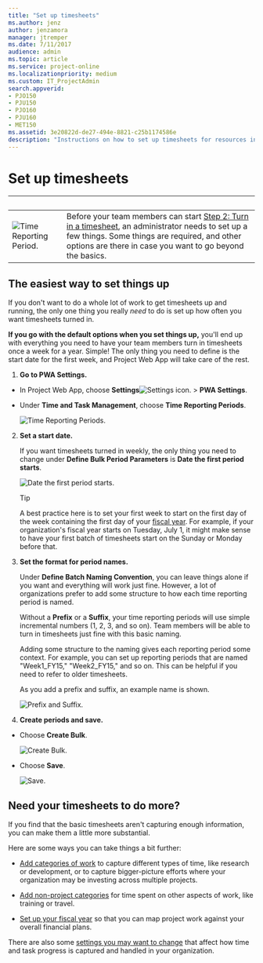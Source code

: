 ```yaml
---
title: "Set up timesheets"
ms.author: jenz
author: jenzamora
manager: jtremper
ms.date: 7/11/2017
audience: admin
ms.topic: article
ms.service: project-online
ms.localizationpriority: medium
ms.custom: IT_ProjectAdmin
search.appverid:
- PJO150
- PJU150
- PJO160
- PJU160
- MET150
ms.assetid: 3e20822d-de27-494e-8821-c25b1174586e
description: "Instructions on how to set up timesheets for resources in Project Web App."
---
```


# Set up timesheets

|&nbsp;|&nbsp;|
|:-----|:-----|
|![Time Reporting Period.](media/d99055d1-f683-45c1-a532-4f8d8f2cc29e.png)|Before your team members can start [Step 2: Turn in a timesheet](https://support.office.com/article/f49a8e4a-29d2-4601-ac5a-437c232c31f1), an administrator needs to set up a few things. Some things are required, and other options are there in case you want to go beyond the basics. |
   
## The easiest way to set things up
<a name="__top"> </a>

If you don't want to do a whole lot of work to get timesheets up and running, the only one thing you really *need*  to do is set up how often you want timesheets turned in. 
  
 **If you go with the default options when you set things up,** you'll end up with everything you need to have your team members turn in timesheets once a week for a year. Simple! The only thing you need to define is the start date for the first week, and Project Web App will take care of the rest. 
  
1. **Go to **PWA Settings**.**
    
  - In Project Web App, choose **Settings**![Settings icon.](media/22ecb306-849a-4d04-8885-fe49ec9df8ce.png) \> **PWA Settings**.
    
  - Under **Time and Task Management**, choose **Time Reporting Periods**.
    
    ![Time Reporting Periods.](media/8dff6816-d38c-4d88-936b-df51e106a594.png)
  
2. **Set a start date.**
    
    If you want timesheets turned in weekly, the only thing you need to change under **Define Bulk Period Parameters** is **Date the first period starts**.
    
    ![Date the first period starts.](media/50372cdb-c719-4277-b9e8-cd15ee9a2159.png)
  
    > [!TIP]
    > A best practice here is to set your first week to start on the first day of the week containing the first day of your [fiscal year](set-up-your-fiscal-year.md). For example, if your organization's fiscal year starts on Tuesday, July 1, it might make sense to have your first batch of timesheets start on the Sunday or Monday before that. 
  
3. **Set the format for period names.**
    
    Under **Define Batch Naming Convention**, you can leave things alone if you want and everything will work just fine. However, a lot of organizations prefer to add some structure to how each time reporting period is named.
    
    Without a **Prefix** or a **Suffix**, your time reporting periods will use simple incremental numbers (1, 2, 3, and so on). Team members will be able to turn in timesheets just fine with this basic naming.
    
    Adding some structure to the naming gives each reporting period some context. For example, you can set up reporting periods that are named "Week1_FY15," "Week2_FY15," and so on. This can be helpful if you need to refer to older timesheets.
    
    As you add a prefix and suffix, an example name is shown.
    
    ![Prefix and Suffix.](media/64c5a4fd-98eb-4161-a1bf-3e1992e7d6c0.png)
  
4. **Create periods and save.**
    
  - Choose **Create Bulk**.
    
    ![Create Bulk.](media/d934532b-f30b-480e-8d96-a88e6f78fded.png)
  
  - Choose **Save**.
    
    ![Save.](media/83ba3601-24f5-4d9e-87d9-9279cdf10c93.png)
  
## Need your timesheets to do more?
<a name="__top"> </a>

If you find that the basic timesheets aren't capturing enough information, you can make them a little more substantial.
  
Here are some ways you can take things a bit further:
  
- [Add categories of work](set-up-categories-for-timesheet-rows.md) to capture different types of time, like research or development, or to capture bigger-picture efforts where your organization may be investing across multiple projects. 
    
- [Add non-project categories](set-up-vacation-sick-leave-and-other-non-project-work-categories.md) for time spent on other aspects of work, like training or travel. 
    
- [Set up your fiscal year](set-up-your-fiscal-year.md) so that you can map project work against your overall financial plans. 
    
There are also some [settings you may want to change](set-up-how-time-and-task-progress-are-captured.md) that affect how time and task progress is captured and handled in your organization. 
  

